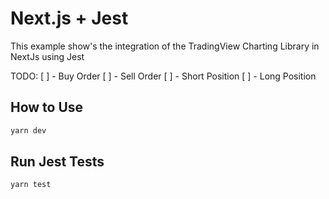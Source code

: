 # Next.js + Jest

This example show's the integration of the TradingView Charting Library in NextJs using Jest 

TODO:
[ ] - Buy Order
[ ] - Sell Order
[ ] - Short Position
[ ] - Long Position

## How to Use

```bash
yarn dev
```

## Run Jest Tests

```bash
yarn test
```
